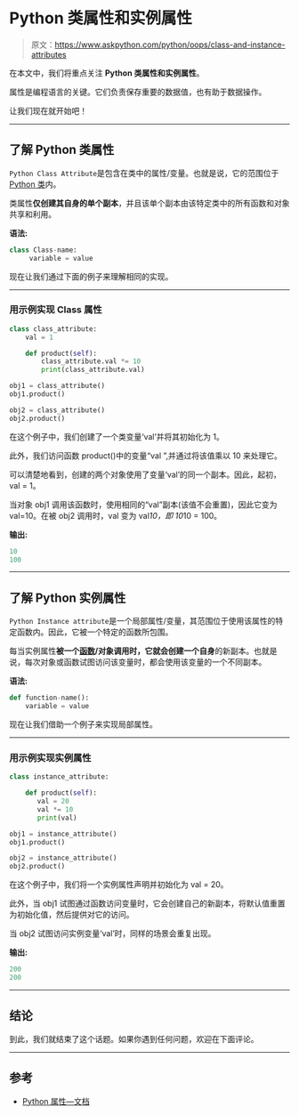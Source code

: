 # Python 类属性和实例属性

> 原文：<https://www.askpython.com/python/oops/class-and-instance-attributes>

在本文中，我们将重点关注 **Python 类属性和实例属性**。

属性是编程语言的关键。它们负责保存重要的数据值，也有助于数据操作。

让我们现在就开始吧！

* * *

## 了解 Python 类属性

`Python Class Attribute`是包含在类中的属性/变量。也就是说，它的范围位于 [Python 类](https://www.askpython.com/python/oops/python-classes-objects)内。

类属性**仅创建其自身的单个副本**，并且该单个副本由该特定类中的所有函数和对象共享和利用。

**语法:**

```py
class Class-name:
     variable = value

```

现在让我们通过下面的例子来理解相同的实现。

* * *

### 用示例实现 Class 属性

```py
class class_attribute: 
	val = 1

	def product(self): 
		class_attribute.val *= 10
		print(class_attribute.val)

obj1 = class_attribute() 
obj1.product()		 

obj2 = class_attribute() 
obj2.product()		 

```

在这个例子中，我们创建了一个类变量‘val’并将其初始化为 1。

此外，我们访问函数 product()中的变量“val ”,并通过将该值乘以 10 来处理它。

可以清楚地看到，创建的两个对象使用了变量‘val’的同一个副本。因此，起初，val = 1。

当对象 obj1 调用该函数时，使用相同的“val”副本(该值不会重置)，因此它变为 val=10。在被 obj2 调用时，val 变为 val*10，即 10*10 = 100。

**输出:**

```py
10
100

```

* * *

## 了解 Python 实例属性

`Python Instance attribute`是一个局部属性/变量，其范围位于使用该属性的特定函数内。因此，它被一个特定的函数所包围。

每当实例属性**被一个[函数](https://www.askpython.com/python/python-functions)/对象调用时，它就会创建一个自身**的新副本。也就是说，每次对象或函数试图访问该变量时，都会使用该变量的一个不同副本。

**语法:**

```py
def function-name():
    variable = value

```

现在让我们借助一个例子来实现局部属性。

* * *

### 用示例实现实例属性

```py
class instance_attribute: 

	def product(self): 
	   val = 20
	   val *= 10
	   print(val)

obj1 = instance_attribute() 
obj1.product()		 

obj2 = instance_attribute() 
obj2.product()

```

在这个例子中，我们将一个实例属性声明并初始化为 val = 20。

此外，当 obj1 试图通过函数访问变量时，它会创建自己的新副本，将默认值重置为初始化值，然后提供对它的访问。

当 obj2 试图访问实例变量‘val’时，同样的场景会重复出现。

**输出:**

```py
200
200

```

* * *

## 结论

到此，我们就结束了这个话题。如果你遇到任何问题，欢迎在下面评论。

* * *

## 参考

*   [Python 属性—文档](https://docs.python.org/3/tutorial/classes.html)